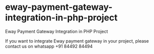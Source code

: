 # eway-payment-gateway-integration-in-php-project
Eway Payment Gateway Integration in PHP Project

If you want to integrate Eway payment gateway in your project, please contact us on whatsapp +91 84492 84494
